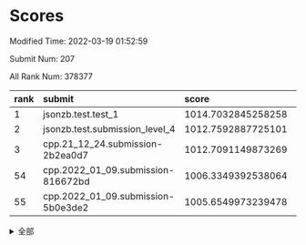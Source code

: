 # Scores

Modified Time: 2022-03-19 01:52:59

Submit Num: 207

All Rank Num: 378377

| rank |               submit               |       score        |       sigma        | pk_num |
| :--- | :--------------------------------- | :----------------- | :----------------- | :----- |
| 1    | jsonzb.test.test_1                 | 1014.7032845258258 | 0.8444431434489863 | 7313   |
| 2    | jsonzb.test.submission_level_4     | 1012.7592887725101 | 0.8008302110559234 | 7315   |
| 3    | cpp.21_12_24.submission-2b2ea0d7   | 1012.7091149873269 | 0.7739687780788507 | 7315   |
| 54   | cpp.2022_01_09.submission-816672bd | 1006.3349392538064 | 0.7356047386093033 | 7312   |
| 55   | cpp.2022_01_09.submission-5b0e3de2 | 1005.6549973239478 | 0.724577024999094  | 7308   |


<details>
<summary>全部</summary>

| rank |                 submit                 |       score        |       sigma        | pk_num |
| :--- | :------------------------------------- | :----------------- | :----------------- | :----- |
| 1    | jsonzb.test.test_1                     | 1014.7032845258258 | 0.8444431434489863 | 7313   |
| 2    | jsonzb.test.submission_level_4         | 1012.7592887725101 | 0.8008302110559234 | 7315   |
| 3    | cpp.21_12_24.submission-2b2ea0d7       | 1012.7091149873269 | 0.7739687780788507 | 7315   |
| 4    | gobigger.level_3.submission_level_3_24 | 1012.0338197159707 | 0.7628719588654193 | 7313   |
| 5    | gobigger.level_3.submission_level_3_36 | 1011.7564421065534 | 0.7875641110939754 | 7311   |
| 6    | gobigger.level_3.submission_level_3_14 | 1011.6183758375782 | 0.7878705932423659 | 7311   |
| 7    | gobigger.level_3.submission_level_3_33 | 1011.4998792082489 | 0.751888813748373  | 7315   |
| 8    | gobigger.level_3.submission_level_3_11 | 1011.3041397897193 | 0.788345059633205  | 7305   |
| 9    | gobigger.level_3.submission_level_3_3  | 1011.1427259378017 | 0.7936202053095907 | 7315   |
| 10   | gobigger.level_3.submission_level_3_37 | 1011.0550741191734 | 0.7552072620050583 | 7310   |
| 11   | gobigger.level_3.submission_level_3_38 | 1010.9763348912721 | 0.7679661246103295 | 7307   |
| 12   | gobigger.level_3.submission_level_3_18 | 1010.7792329229982 | 0.7502730828630918 | 7310   |
| 13   | gobigger.level_3.submission_level_3_0  | 1010.7275900302296 | 0.7456431813076105 | 7315   |
| 14   | gobigger.level_3.submission_level_3_42 | 1010.6630506462683 | 0.7604389645356505 | 7309   |
| 15   | gobigger.level_3.submission_level_3_25 | 1010.6146039096436 | 0.7664175958121533 | 7313   |
| 16   | gobigger.level_3.submission_level_3_28 | 1010.6074099705952 | 0.777096256464101  | 7309   |
| 17   | gobigger.level_3.submission_level_3_6  | 1010.5329999104711 | 0.7477605580819118 | 7314   |
| 18   | gobigger.level_3.submission_level_3_16 | 1010.4919029584596 | 0.7706905967453707 | 7311   |
| 19   | gobigger.level_3.submission_level_3_21 | 1010.4746018667669 | 0.7524257007230414 | 7311   |
| 20   | gobigger.level_3.submission_level_3_44 | 1010.4668813971082 | 0.7971840540209452 | 7314   |
| 21   | gobigger.level_3.submission_level_3_7  | 1010.464215029841  | 0.7772337591972392 | 7315   |
| 22   | gobigger.level_3.submission_level_3_39 | 1010.382589698275  | 0.7807827150257839 | 7315   |
| 23   | gobigger.level_3.submission_level_3_46 | 1010.2120991995845 | 0.7544665458107731 | 7309   |
| 24   | gobigger.level_3.submission_level_3_47 | 1010.142895581273  | 0.7599390495843336 | 7308   |
| 25   | gobigger.level_3.submission_level_3_40 | 1010.1285786756295 | 0.7579725456122101 | 7314   |
| 26   | gobigger.level_3.submission_level_3_22 | 1010.0492966368072 | 0.7451576173123944 | 7312   |
| 27   | gobigger.level_3.submission_level_3_17 | 1010.0426505879733 | 0.7686179624587416 | 7306   |
| 28   | gobigger.level_3.submission_level_3_9  | 1010.0412332521444 | 0.7565349088747282 | 7309   |
| 29   | gobigger.level_3.submission_level_3_20 | 1009.9785134324702 | 0.7577906373378436 | 7310   |
| 30   | gobigger.level_3.submission_level_3_10 | 1009.8649943121367 | 0.7544128901652478 | 7310   |
| 31   | gobigger.level_3.submission_level_3_26 | 1009.7660721890503 | 0.746911653236813  | 7312   |
| 32   | gobigger.level_3.submission_level_3_8  | 1009.7620982640972 | 0.737095297810558  | 7308   |
| 33   | gobigger.level_3.submission_level_3_49 | 1009.6620175611516 | 0.7584305534014945 | 7314   |
| 34   | gobigger.level_3.submission_level_3_15 | 1009.647188382778  | 0.7463880389979135 | 7314   |
| 35   | gobigger.level_3.submission_level_3_1  | 1009.6220006297809 | 0.7619385576723106 | 7312   |
| 36   | gobigger.level_3.submission_level_3_5  | 1009.6060746576967 | 0.7647450392686033 | 7314   |
| 37   | gobigger.level_3.submission_level_3_29 | 1009.4931335696119 | 0.7659164986323173 | 7311   |
| 38   | gobigger.level_3.submission_level_3_34 | 1009.4888118913757 | 0.7503453115293661 | 7317   |
| 39   | gobigger.level_3.submission_level_3_27 | 1009.4146749370346 | 0.7371019945114583 | 7308   |
| 40   | gobigger.level_3.submission_level_3_43 | 1009.4005071551227 | 0.7573959679856127 | 7308   |
| 41   | gobigger.level_3.submission_level_3_13 | 1009.3410818737024 | 0.7497127359913253 | 7309   |
| 42   | gobigger.level_3.submission_level_3_23 | 1009.281650155419  | 0.7490555747775622 | 7310   |
| 43   | gobigger.level_3.submission_level_3_48 | 1009.2472092405304 | 0.7477496580241093 | 7310   |
| 44   | gobigger.level_3.submission_level_3_41 | 1009.1709390299288 | 0.7333351314506331 | 7309   |
| 45   | gobigger.level_3.submission_level_3_4  | 1009.1707212818499 | 0.7413467521131006 | 7312   |
| 46   | gobigger.level_3.submission_level_3_31 | 1009.1665020888072 | 0.7682609566214207 | 7317   |
| 47   | gobigger.level_3.submission_level_3_12 | 1009.1117686497314 | 0.7384366002850635 | 7316   |
| 48   | gobigger.level_3.submission_level_3_30 | 1009.0705732695435 | 0.7614056068056431 | 7309   |
| 49   | gobigger.level_3.submission_level_3_2  | 1009.0499744338023 | 0.7525653371120741 | 7312   |
| 50   | gobigger.level_3.submission_level_3_35 | 1009.0050323794032 | 0.7367647256913307 | 7313   |
| 51   | gobigger.level_3.submission_level_3_45 | 1008.9696261166781 | 0.7450714800848283 | 7312   |
| 52   | gobigger.level_3.submission_level_3_19 | 1008.9458110484339 | 0.7383354653414871 | 7302   |
| 53   | gobigger.level_3.submission_level_3_32 | 1008.9074861325267 | 0.7480646297510521 | 7317   |
| 54   | cpp.2022_01_09.submission-816672bd     | 1006.3349392538064 | 0.7356047386093033 | 7312   |
| 55   | cpp.2022_01_09.submission-5b0e3de2     | 1005.6549973239478 | 0.724577024999094  | 7308   |
| 56   | gobigger.level_1.submission_level_1_2  | 1005.4163199348187 | 0.7142023380933916 | 7312   |
| 57   | gobigger.level_1.submission_level_1_37 | 1004.8378494327496 | 0.7202144951873652 | 7313   |
| 58   | gobigger.level_1.submission_level_1_32 | 1004.7667191508035 | 0.724668118173897  | 7314   |
| 59   | gobigger.level_1.submission_level_1_45 | 1004.4298688263119 | 0.7260433266683567 | 7313   |
| 60   | gobigger.level_1.submission_level_1_22 | 1004.372144591977  | 0.7266428097658916 | 7312   |
| 61   | gobigger.level_1.submission_level_1_20 | 1004.2837683984359 | 0.7335161603173121 | 7308   |
| 62   | gobigger.level_1.submission_level_1_5  | 1004.2162656462864 | 0.7344839085623437 | 7312   |
| 63   | gobigger.level_1.submission_level_1_49 | 1004.0740215374763 | 0.7220328700472156 | 7307   |
| 64   | gobigger.level_1.submission_level_1_15 | 1003.9982008978872 | 0.7125137464154906 | 7310   |
| 65   | gobigger.level_1.submission_level_1_8  | 1003.9908800576862 | 0.7283535713697779 | 7311   |
| 66   | gobigger.level_1.submission_level_1_28 | 1003.9701575209054 | 0.7235248443926675 | 7311   |
| 67   | gobigger.level_1.submission_level_1_34 | 1003.9565234124799 | 0.7161727499370865 | 7311   |
| 68   | gobigger.level_1.submission_level_1_26 | 1003.9506967762835 | 0.7210517856093998 | 7310   |
| 69   | gobigger.level_1.submission_level_1_46 | 1003.8816685079772 | 0.7158673225605351 | 7312   |
| 70   | gobigger.level_1.submission_level_1_44 | 1003.8148652362211 | 0.7211753665932358 | 7311   |
| 71   | gobigger.level_1.submission_level_1_18 | 1003.7957807469473 | 0.7186221517933546 | 7309   |
| 72   | gobigger.level_1.submission_level_1_17 | 1003.7819570860474 | 0.717361608325985  | 7307   |
| 73   | gobigger.level_1.submission_level_1_43 | 1003.7515960902263 | 0.7268980484502354 | 7316   |
| 74   | gobigger.level_1.submission_level_1_10 | 1003.7422420766824 | 0.7222987598272267 | 7313   |
| 75   | gobigger.level_1.submission_level_1_30 | 1003.6699877229074 | 0.715885681384122  | 7311   |
| 76   | gobigger.level_1.submission_level_1_19 | 1003.6611063845703 | 0.7156226731225729 | 7306   |
| 77   | gobigger.level_1.submission_level_1_21 | 1003.6351088194064 | 0.7221101389455494 | 7311   |
| 78   | gobigger.level_1.submission_level_1_48 | 1003.5558806732506 | 0.7216080742999474 | 7313   |
| 79   | gobigger.level_1.submission_level_1_33 | 1003.540818304224  | 0.7096021153506733 | 7312   |
| 80   | gobigger.level_1.submission_level_1_16 | 1003.5322958026621 | 0.7238463576723854 | 7311   |
| 81   | gobigger.level_1.submission_level_1_40 | 1003.5279043852244 | 0.7076016389649612 | 7304   |
| 82   | gobigger.level_1.submission_level_1_36 | 1003.4801349528126 | 0.7213037991539171 | 7308   |
| 83   | gobigger.level_1.submission_level_1_39 | 1003.3213500224891 | 0.7332529301423713 | 7313   |
| 84   | gobigger.level_1.submission_level_1_35 | 1003.231861160727  | 0.7237892784540102 | 7312   |
| 85   | gobigger.level_1.submission_level_1_1  | 1003.1817945041535 | 0.7260458627290364 | 7316   |
| 86   | gobigger.level_1.submission_level_1_41 | 1003.1592992045786 | 0.7186944425877401 | 7316   |
| 87   | gobigger.level_1.submission_level_1_9  | 1003.1224684838153 | 0.7114088163749946 | 7316   |
| 88   | gobigger.level_1.submission_level_1_47 | 1003.1181792146606 | 0.7101753788630233 | 7310   |
| 89   | gobigger.level_1.submission_level_1_0  | 1003.1122891341042 | 0.7242793026610829 | 7314   |
| 90   | gobigger.level_1.submission_level_1_14 | 1003.0729062269414 | 0.7169902458840408 | 7312   |
| 91   | gobigger.level_1.submission_level_1_27 | 1003.0565075472779 | 0.7104929015741133 | 7313   |
| 92   | gobigger.level_1.submission_level_1_25 | 1003.0182099186408 | 0.7312218939917521 | 7307   |
| 93   | gobigger.level_1.submission_level_1_6  | 1003.000811533597  | 0.7171031643475034 | 7319   |
| 94   | gobigger.level_1.submission_level_1_31 | 1002.9771481435341 | 0.7168544660409912 | 7310   |
| 95   | gobigger.level_1.submission_level_1_11 | 1002.9556893607912 | 0.7079204475429587 | 7315   |
| 96   | gobigger.level_1.submission_level_1_13 | 1002.8587541148854 | 0.7208632234815453 | 7316   |
| 97   | gobigger.level_1.submission_level_1_12 | 1002.8051966443534 | 0.7203561433004927 | 7309   |
| 98   | gobigger.level_1.submission_level_1_38 | 1002.7222198871164 | 0.7225625183930539 | 7313   |
| 99   | gobigger.level_1.submission_level_1_23 | 1002.6925306753911 | 0.708246994312699  | 7309   |
| 100  | gobigger.level_1.submission_level_1_7  | 1002.593307618658  | 0.7171839211675678 | 7311   |
| 101  | gobigger.level_1.submission_level_1_3  | 1002.408708644692  | 0.7237452028621552 | 7310   |
| 102  | gobigger.level_1.submission_level_1_29 | 1002.2931548678107 | 0.710159608357074  | 7312   |
| 103  | gobigger.level_1.submission_level_1_24 | 1002.2601660547356 | 0.7166813824676121 | 7315   |
| 104  | gobigger.level_1.submission_level_1_4  | 1002.2021191878387 | 0.7091342313801031 | 7314   |
| 105  | gobigger.level_1.submission_level_1_42 | 1002.0097640105113 | 0.716002620161589  | 7313   |
| 106  | gobigger.random.submission_random_42   | 997.9538891621329  | 0.7149592417364502 | 7312   |
| 107  | gobigger.random.submission_random_49   | 997.9502951560276  | 0.7024220526393034 | 7308   |
| 108  | gobigger.random.submission_random_0    | 997.2044070412047  | 0.7111497300652521 | 7308   |
| 109  | gobigger.random.submission_random_5    | 996.8281548781741  | 0.7003777122028056 | 7314   |
| 110  | gobigger.random.submission_random_43   | 996.5737352948743  | 0.7048656930836859 | 7313   |
| 111  | gobigger.random.submission_random_39   | 996.5574704446207  | 0.7042164188609331 | 7310   |
| 112  | gobigger.random.submission_random_36   | 996.5173924772107  | 0.6997039930013736 | 7312   |
| 113  | gobigger.random.submission_random_34   | 996.5038859797702  | 0.716958301953816  | 7309   |
| 114  | gobigger.random.submission_random_6    | 996.491424154393   | 0.7194293906584459 | 7309   |
| 115  | gobigger.random.submission_random_11   | 996.4622120825865  | 0.7022639734052527 | 7311   |
| 116  | gobigger.random.submission_random_27   | 996.4389041214197  | 0.7209396515669054 | 7316   |
| 117  | gobigger.random.submission_random_44   | 996.381003913054   | 0.7218915835136007 | 7312   |
| 118  | gobigger.random.submission_random_23   | 996.3524506476048  | 0.7078248649360761 | 7316   |
| 119  | gobigger.random.submission_random_31   | 996.3185853588254  | 0.7130566490313844 | 7313   |
| 120  | gobigger.random.submission_random_2    | 996.3072907095356  | 0.7293636696722215 | 7314   |
| 121  | gobigger.random.submission_random_18   | 996.283349468354   | 0.7003854311794058 | 7314   |
| 122  | gobigger.random.submission_random_9    | 996.1164464111145  | 0.7169240556934263 | 7310   |
| 123  | gobigger.random.submission_random_12   | 996.087766470147   | 0.6984056154229723 | 7310   |
| 124  | gobigger.random.submission_random_28   | 996.0579763975397  | 0.7157057798067556 | 7313   |
| 125  | gobigger.random.submission_random_37   | 996.0497800747127  | 0.7069810729873356 | 7308   |
| 126  | gobigger.random.submission_random_4    | 996.0328018124382  | 0.7278435223361409 | 7311   |
| 127  | gobigger.random.submission_random_45   | 996.0076700289852  | 0.7116048301901473 | 7311   |
| 128  | gobigger.random.submission_random_7    | 995.994369057304   | 0.703763997252574  | 7309   |
| 129  | gobigger.random.submission_random_48   | 995.9183269236671  | 0.7182094907564128 | 7306   |
| 130  | gobigger.random.submission_random_15   | 995.7982463503511  | 0.7141600859073222 | 7308   |
| 131  | gobigger.random.submission_random_25   | 995.7261003148768  | 0.7243285441897445 | 7308   |
| 132  | gobigger.random.submission_random_47   | 995.7166211004608  | 0.7042601347561092 | 7307   |
| 133  | gobigger.random.submission_random_3    | 995.6967809338264  | 0.716575839650404  | 7316   |
| 134  | gobigger.random.submission_random_17   | 995.6728101728319  | 0.719037713736706  | 7311   |
| 135  | gobigger.random.submission_random_40   | 995.6651142638593  | 0.7065926448799308 | 7312   |
| 136  | gobigger.random.submission_random_29   | 995.5801155048799  | 0.7301125553137003 | 7314   |
| 137  | gobigger.random.submission_random_20   | 995.5734485821246  | 0.729696784518027  | 7314   |
| 138  | gobigger.random.submission_random_21   | 995.5726746747257  | 0.7077154553485713 | 7313   |
| 139  | gobigger.random.submission_random_46   | 995.5722901980946  | 0.7244457384017174 | 7312   |
| 140  | gobigger.random.submission_random_16   | 995.5680487586234  | 0.7242138219303372 | 7314   |
| 141  | gobigger.random.submission_random_22   | 995.5250461410529  | 0.716242011810483  | 7314   |
| 142  | gobigger.random.submission_random_35   | 995.4676781719421  | 0.7140280661554603 | 7309   |
| 143  | gobigger.random.submission_random_32   | 995.4389976104172  | 0.7114533533927525 | 7306   |
| 144  | gobigger.random.submission_random_14   | 995.4377195412414  | 0.7130424519190419 | 7310   |
| 145  | gobigger.random.submission_random_26   | 995.3810810279343  | 0.7159187577649955 | 7311   |
| 146  | gobigger.random.submission_random_30   | 995.3141863027147  | 0.7202101614740967 | 7313   |
| 147  | gobigger.random.submission_random_33   | 995.3029295351323  | 0.7238478080960117 | 7315   |
| 148  | gobigger.random.submission_random_38   | 995.2600838741578  | 0.7138906940222659 | 7311   |
| 149  | gobigger.random.submission_random_24   | 995.2048951847846  | 0.7342426042028004 | 7310   |
| 150  | gobigger.random.submission_random_13   | 995.2021232495011  | 0.7036908347255946 | 7310   |
| 151  | gobigger.random.submission_random_10   | 995.1585966865853  | 0.7084859211742599 | 7310   |
| 152  | gobigger.random.submission_random_1    | 995.1286029143065  | 0.7047399259413706 | 7310   |
| 153  | gobigger.random.submission_random_8    | 994.9315732934441  | 0.7186240348019931 | 7315   |
| 154  | gobigger.random.submission_random_41   | 994.7154837710679  | 0.7105945337830257 | 7311   |
| 155  | gobigger.random.submission_random_19   | 994.4539400295672  | 0.7371749689679234 | 7311   |
| 156  | gobigger.level_2.submission_level_2_10 | 993.8238897144793  | 0.7265501976423595 | 7310   |
| 157  | gobigger.level_2.submission_level_2_0  | 993.6070480427602  | 0.7195730587842363 | 7314   |
| 158  | gobigger.level_2.submission_level_2_14 | 993.2522646644719  | 0.7400257320193813 | 7312   |
| 159  | gobigger.level_2.submission_level_2_26 | 992.8236199028017  | 0.7448023748736566 | 7311   |
| 160  | gobigger.level_2.submission_level_2_19 | 992.7896174673032  | 0.7348628759862017 | 7314   |
| 161  | gobigger.level_2.submission_level_2_17 | 992.7015432149657  | 0.7654018274829163 | 7313   |
| 162  | gobigger.level_2.submission_level_2_6  | 992.6780676508793  | 0.7536419516091718 | 7315   |
| 163  | gobigger.level_2.submission_level_2_43 | 992.6647868397322  | 0.7396503638007358 | 7314   |
| 164  | gobigger.level_2.submission_level_2_35 | 992.5477033195859  | 0.7453721560431085 | 7312   |
| 165  | gobigger.level_2.submission_level_2_40 | 992.4608508702888  | 0.7690132523672519 | 7312   |
| 166  | gobigger.level_2.submission_level_2_37 | 992.3737400821486  | 0.7371290380709485 | 7314   |
| 167  | gobigger.level_2.submission_level_2_16 | 992.3471722875325  | 0.7501619091506238 | 7314   |
| 168  | gobigger.level_2.submission_level_2_15 | 992.3239910526104  | 0.752172978038765  | 7313   |
| 169  | gobigger.level_2.submission_level_2_25 | 992.3118866870374  | 0.7405112221044458 | 7314   |
| 170  | gobigger.level_2.submission_level_2_13 | 992.288044684881   | 0.7195378209311807 | 7309   |
| 171  | gobigger.level_2.submission_level_2_36 | 992.283640434524   | 0.7381197223039694 | 7314   |
| 172  | gobigger.level_2.submission_level_2_18 | 992.2144848880698  | 0.7448236100025328 | 7305   |
| 173  | gobigger.level_2.submission_level_2_32 | 992.2072888841259  | 0.7517452696683582 | 7311   |
| 174  | gobigger.level_2.submission_level_2_42 | 992.1851185716552  | 0.7518182462370752 | 7314   |
| 175  | gobigger.level_2.submission_level_2_24 | 992.1848172270078  | 0.752099384039812  | 7308   |
| 176  | gobigger.level_2.submission_level_2_46 | 992.1732273746072  | 0.7525325105777727 | 7315   |
| 177  | gobigger.level_2.submission_level_2_1  | 992.1572382203256  | 0.7404387691918581 | 7313   |
| 178  | gobigger.level_2.submission_level_2_47 | 992.0362615492293  | 0.7473520495952898 | 7310   |
| 179  | gobigger.level_2.submission_level_2_39 | 991.951177338692   | 0.7469830753059228 | 7309   |
| 180  | gobigger.level_2.submission_level_2_9  | 991.9503941722176  | 0.7363892008927907 | 7313   |
| 181  | gobigger.level_2.submission_level_2_11 | 991.9436025384344  | 0.7399569146832714 | 7311   |
| 182  | gobigger.level_2.submission_level_2_22 | 991.8242275539484  | 0.7548865515623361 | 7316   |
| 183  | gobigger.level_2.submission_level_2_41 | 991.7877037268345  | 0.7422422511660949 | 7307   |
| 184  | gobigger.level_2.submission_level_2_48 | 991.7774952699408  | 0.7537677953966412 | 7310   |
| 185  | gobigger.level_2.submission_level_2_34 | 991.6883750654259  | 0.74569435389091   | 7315   |
| 186  | gobigger.level_2.submission_level_2_2  | 991.6732095281759  | 0.740381144843001  | 7313   |
| 187  | gobigger.level_2.submission_level_2_44 | 991.6155886937745  | 0.7811350589296606 | 7304   |
| 188  | gobigger.level_2.submission_level_2_5  | 991.6115935624546  | 0.7392956217115167 | 7312   |
| 189  | gobigger.level_2.submission_level_2_28 | 991.5466859888024  | 0.7626270994520816 | 7311   |
| 190  | gobigger.level_2.submission_level_2_20 | 991.490706317631   | 0.7552712929825492 | 7310   |
| 191  | gobigger.level_2.submission_level_2_7  | 991.4875952282246  | 0.734270120440581  | 7315   |
| 192  | gobigger.level_2.submission_level_2_45 | 991.4851944226762  | 0.743682280934798  | 7315   |
| 193  | gobigger.level_2.submission_level_2_27 | 991.4407659220279  | 0.7389854908876395 | 7316   |
| 194  | gobigger.level_2.submission_level_2_21 | 991.4179736839326  | 0.7544751521076475 | 7307   |
| 195  | gobigger.level_2.submission_level_2_29 | 991.2561395502007  | 0.7368168862423595 | 7313   |
| 196  | gobigger.level_2.submission_level_2_31 | 991.2409860854576  | 0.7751585136584039 | 7311   |
| 197  | gobigger.level_2.submission_level_2_30 | 991.1541636301349  | 0.743029606910719  | 7309   |
| 198  | gobigger.level_2.submission_level_2_23 | 991.1385287606457  | 0.771086147649989  | 7314   |
| 199  | gobigger.level_2.submission_level_2_38 | 991.1375617098224  | 0.7475654180521097 | 7317   |
| 200  | gobigger.level_2.submission_level_2_49 | 991.1097146048182  | 0.7431539714945615 | 7313   |
| 201  | gobigger.level_2.submission_level_2_3  | 991.0920701573788  | 0.7511567922277639 | 7308   |
| 202  | gobigger.level_2.submission_level_2_33 | 990.8674696380964  | 0.746578507491229  | 7316   |
| 203  | gobigger.level_2.submission_level_2_12 | 990.7578790600633  | 0.7705497449445022 | 7316   |
| 204  | gobigger.level_2.submission_level_2_4  | 989.9135065774346  | 0.765258551037527  | 7315   |
| 205  | gobigger.level_2.submission_level_2_8  | 989.6980360059455  | 0.7661179258922985 | 7314   |
| 206  | gobigger.none.submission_none_0        | 977.5142506065888  | 1.3662605072274885 | 7311   |
| 207  | gobigger.none.submission_none_1        | 974.8540026642924  | 1.5478325655941283 | 7312   |

</details>